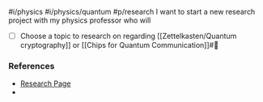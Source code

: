 #i/physics #i/physics/quantum #p/research
I want to start a new research project with my physics professor who will 
- [ ] Choose a topic to research on regarding [[Zettelkasten/Quantum cryptography]] or [[Chips for Quantum Communication]]#🔽 
### References
- [Research Page](https://orcid.org/0000-0003-2822-9395) 
- 